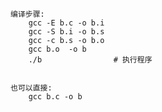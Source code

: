     编译步骤:
        gcc -E b.c -o b.i
        gcc -S b.i -o b.s
        gcc -c b.s -o b.o
        gcc b.o  -o b
        ./b                # 执行程序
        
        
    也可以直接:
        gcc b.c -o b
        